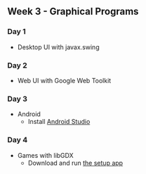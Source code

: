 ## Week 3 - Graphical Programs

### Day 1

* Desktop UI with javax.swing

### Day 2

* Web UI with Google Web Toolkit

### Day 3

* Android
  * Install [Android Studio](https://developer.android.com/sdk/index.html)

### Day 4

* Games with libGDX
  * Download and run [the setup app](https://libgdx.badlogicgames.com/download.html)
